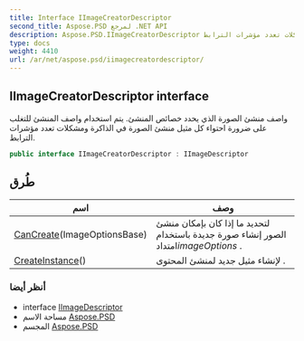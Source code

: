 ```yaml
---
title: Interface IImageCreatorDescriptor
second_title: Aspose.PSD لمرجع .NET API
description: Aspose.PSD.IImageCreatorDescriptor واجهه المستخدم. واصف منشئ الصورة الذي يحدد خصائص المنشئ. يتم استخدام واصف المنشئ للتغلب على ضرورة احتواء كل مثيل منشئ الصورة في الذاكرة ومشكلات تعدد مؤشرات الترابط.
type: docs
weight: 4410
url: /ar/net/aspose.psd/iimagecreatordescriptor/
---
```

## IImageCreatorDescriptor interface

واصف منشئ الصورة الذي يحدد خصائص المنشئ. يتم استخدام واصف المنشئ للتغلب على ضرورة احتواء كل مثيل منشئ الصورة في الذاكرة ومشكلات تعدد مؤشرات الترابط.

```csharp
public interface IImageCreatorDescriptor : IImageDescriptor
```

## طُرق

| اسم | وصف |
| --- | --- |
| [CanCreate](../../aspose.psd/iimagecreatordescriptor/cancreate/)(ImageOptionsBase) | لتحديد ما إذا كان بإمكان منشئ الصور إنشاء صورة جديدة باستخدام امتداد*imageOptions* . |
| [CreateInstance](../../aspose.psd/iimagecreatordescriptor/createinstance/)() | لإنشاء مثيل جديد لمنشئ المحتوى . |

### أنظر أيضا

* interface [IImageDescriptor](../iimagedescriptor/)
* مساحة الاسم [Aspose.PSD](../../aspose.psd/)
* المجسم [Aspose.PSD](../../)


